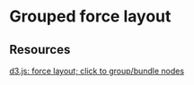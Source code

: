 # Grouped force layout

## Resources
[d3.js: force layout; click to group/bundle nodes](http://bl.ocks.org/larskotthoff/4e5dbf8be2c83631a05b)
